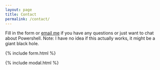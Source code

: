 ```yaml
---
layout: page
title: Contact
permalink: /contact/
---
```


Fill in the form or [email me](mailto:{{site.email}}) if you have any questions or just want to chat about Powershell.
Note: I have no idea if this actually works, it might be a giant black hole.

{% include form.html %}

{% include modal.html %}
